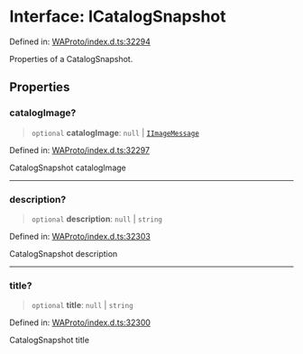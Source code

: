 # Interface: ICatalogSnapshot

Defined in: [WAProto/index.d.ts:32294](https://github.com/Fokusdotid/bail/blob/a029a4f9908cd3806112e8438f5a31dda1376b84/WAProto/index.d.ts#L32294)

Properties of a CatalogSnapshot.

## Properties

### catalogImage?

> `optional` **catalogImage**: `null` \| [`IImageMessage`](../../../interfaces/IImageMessage.md)

Defined in: [WAProto/index.d.ts:32297](https://github.com/Fokusdotid/bail/blob/a029a4f9908cd3806112e8438f5a31dda1376b84/WAProto/index.d.ts#L32297)

CatalogSnapshot catalogImage

***

### description?

> `optional` **description**: `null` \| `string`

Defined in: [WAProto/index.d.ts:32303](https://github.com/Fokusdotid/bail/blob/a029a4f9908cd3806112e8438f5a31dda1376b84/WAProto/index.d.ts#L32303)

CatalogSnapshot description

***

### title?

> `optional` **title**: `null` \| `string`

Defined in: [WAProto/index.d.ts:32300](https://github.com/Fokusdotid/bail/blob/a029a4f9908cd3806112e8438f5a31dda1376b84/WAProto/index.d.ts#L32300)

CatalogSnapshot title
